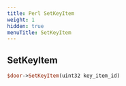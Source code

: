 ```yaml
---
title: Perl SetKeyItem
weight: 1
hidden: true
menuTitle: SetKeyItem
---
```

## SetKeyItem
```perl
$door->SetKeyItem(uint32 key_item_id)
```